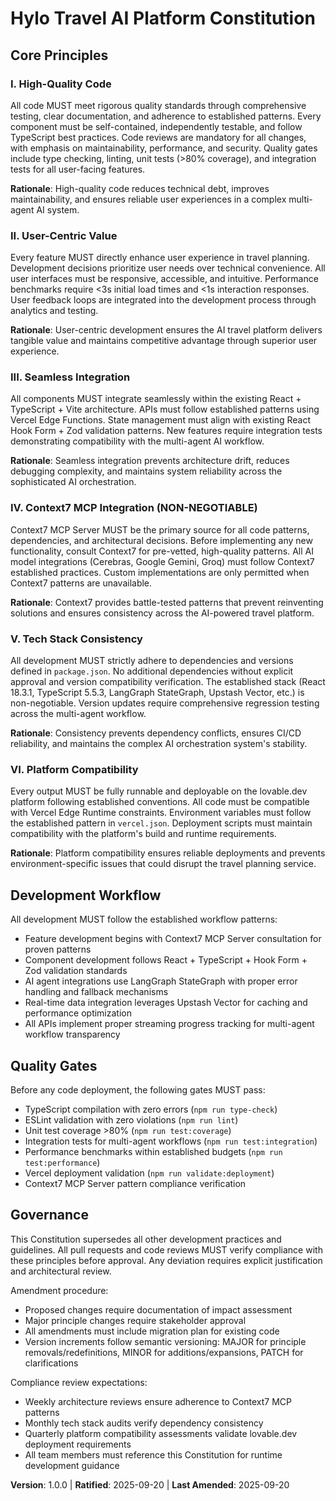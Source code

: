 <!--
Sync Impact Report:
- Version change: none → 1.0.0 (Initial constitution creation)
- Added principles: High-Quality Code, User-Centric Value, Seamless Integration, Context7 MCP Integration, Tech Stack Consistency, Platform Compatibility
- Added sections: Development Workflow, Quality Gates
- Templates requiring updates: ✅ all templates will be validated for alignment
- Follow-up TODOs: none
-->

# Hylo Travel AI Platform Constitution

## Core Principles

### I. High-Quality Code
All code MUST meet rigorous quality standards through comprehensive testing, clear documentation, and adherence to established patterns. Every component must be self-contained, independently testable, and follow TypeScript best practices. Code reviews are mandatory for all changes, with emphasis on maintainability, performance, and security. Quality gates include type checking, linting, unit tests (>80% coverage), and integration tests for all user-facing features.

**Rationale**: High-quality code reduces technical debt, improves maintainability, and ensures reliable user experiences in a complex multi-agent AI system.

### II. User-Centric Value
Every feature MUST directly enhance user experience in travel planning. Development decisions prioritize user needs over technical convenience. All user interfaces must be responsive, accessible, and intuitive. Performance benchmarks require <3s initial load times and <1s interaction responses. User feedback loops are integrated into the development process through analytics and testing.

**Rationale**: User-centric development ensures the AI travel platform delivers tangible value and maintains competitive advantage through superior user experience.

### III. Seamless Integration
All components MUST integrate seamlessly within the existing React + TypeScript + Vite architecture. APIs must follow established patterns using Vercel Edge Functions. State management must align with existing React Hook Form + Zod validation patterns. New features require integration tests demonstrating compatibility with the multi-agent AI workflow.

**Rationale**: Seamless integration prevents architecture drift, reduces debugging complexity, and maintains system reliability across the sophisticated AI orchestration.

### IV. Context7 MCP Integration (NON-NEGOTIABLE)
Context7 MCP Server MUST be the primary source for all code patterns, dependencies, and architectural decisions. Before implementing any new functionality, consult Context7 for pre-vetted, high-quality patterns. All AI model integrations (Cerebras, Google Gemini, Groq) must follow Context7 established practices. Custom implementations are only permitted when Context7 patterns are unavailable.

**Rationale**: Context7 provides battle-tested patterns that prevent reinventing solutions and ensures consistency across the AI-powered travel platform.

### V. Tech Stack Consistency
All development MUST strictly adhere to dependencies and versions defined in `package.json`. No additional dependencies without explicit approval and version compatibility verification. The established stack (React 18.3.1, TypeScript 5.5.3, LangGraph StateGraph, Upstash Vector, etc.) is non-negotiable. Version updates require comprehensive regression testing across the multi-agent workflow.

**Rationale**: Consistency prevents dependency conflicts, ensures CI/CD reliability, and maintains the complex AI orchestration system's stability.

### VI. Platform Compatibility
Every output MUST be fully runnable and deployable on the lovable.dev platform following established conventions. All code must be compatible with Vercel Edge Runtime constraints. Environment variables must follow the established pattern in `vercel.json`. Deployment scripts must maintain compatibility with the platform's build and runtime requirements.

**Rationale**: Platform compatibility ensures reliable deployments and prevents environment-specific issues that could disrupt the travel planning service.

## Development Workflow

All development MUST follow the established workflow patterns:
- Feature development begins with Context7 MCP Server consultation for proven patterns
- Component development follows React + TypeScript + Hook Form + Zod validation standards
- AI agent integrations use LangGraph StateGraph with proper error handling and fallback mechanisms
- Real-time data integration leverages Upstash Vector for caching and performance optimization
- All APIs implement proper streaming progress tracking for multi-agent workflow transparency

## Quality Gates

Before any code deployment, the following gates MUST pass:
- TypeScript compilation with zero errors (`npm run type-check`)
- ESLint validation with zero violations (`npm run lint`) 
- Unit test coverage >80% (`npm run test:coverage`)
- Integration tests for multi-agent workflows (`npm run test:integration`)
- Performance benchmarks within established budgets (`npm run test:performance`)
- Vercel deployment validation (`npm run validate:deployment`)
- Context7 MCP Server pattern compliance verification

## Governance

This Constitution supersedes all other development practices and guidelines. All pull requests and code reviews MUST verify compliance with these principles before approval. Any deviation requires explicit justification and architectural review.

Amendment procedure:
- Proposed changes require documentation of impact assessment
- Major principle changes require stakeholder approval
- All amendments must include migration plan for existing code
- Version increments follow semantic versioning: MAJOR for principle removals/redefinitions, MINOR for additions/expansions, PATCH for clarifications

Compliance review expectations:
- Weekly architecture reviews ensure adherence to Context7 MCP patterns
- Monthly tech stack audits verify dependency consistency
- Quarterly platform compatibility assessments validate lovable.dev deployment requirements
- All team members must reference this Constitution for runtime development guidance

**Version**: 1.0.0 | **Ratified**: 2025-09-20 | **Last Amended**: 2025-09-20